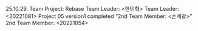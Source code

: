 25.10.29. Team Project: Rebase
Team Leader: <한민혁>
Team Leader: <20221081>
Project 05 version1 completed
 “2nd Team Member: <손세광>”
 2nd Team Member: <20221054>
